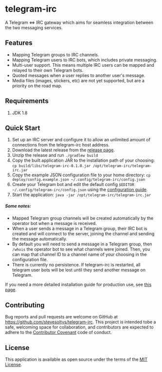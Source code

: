 # telegram-irc
A Telegram <=> IRC gateway which aims for seamless integration between the two messaging services.

## Features
* Mapping Telegram groups to IRC channels.
* Mapping Telegram users to IRC bots, which includes private messaging.
* Multi-user support. This means multiple IRC users can be mapped and relayed to their own Telegram bots.
* Quoted messages when a user replies to another user's message.
* Media files (images, stickers, etc) are not yet supported, but are a priority on the road map.

## Requirements
1. JDK 1.8

## Quick Start
1. Set up an IRC server and configure it to allow an unlimited amount of connections from the telegram-irc host address.
2. Download the latest release from the [release page](https://github.com/stevesoltys/telegramirc/releases).
3. Unzip the release and run `./gradlew build`
4. Copy the built application JAR to the installation path of your choosing: 
`cp build/libs/telegram-irc-0.1.0.jar /opt/telegram-irc/telegram-irc.jar`
5. Copy the example JSON configuration file to your home directory: 
`cp deploy/config.example.json ~/.config/telegram-irc/config.json`
6. Create your Telegram bot and edit the default config `$EDITOR ~/.config/telegram-irc/config.json` using the
[configuration guide](https://github.com/stevesoltys/telegram-irc/wiki/Configuration).
7. Start the application: `java -jar /opt/telegram-irc/telegram-irc.jar`

##### Some notes:
* Mapped Telegram group channels will be created automatically by the operator bot when a message is received.
* When a user sends a message in a Telegram group, their IRC bot is created and will connect to the server, joining 
the channel and sending the message automatically.
* By default you will need to send a message in a Telegram group, then `/whois` the operator bot to see what channels
were joined. Then, you can map that channel ID to a channel name of your choosing in the configuration file.
* There is currently no persistence. If telegram-irc is restarted, all telegram user bots will be lost until they send
another message on Telegram.

If you need a more detailed installation guide for production use, see 
[this page](https://github.com/stevesoltys/telegram-irc/wiki/Installation).

## Contributing
Bug reports and pull requests are welcome on GitHub at https://github.com/stevesoltys/telegram-irc. This project is 
intended tobe a safe, welcoming space for collaboration, and contributors are expected to adhere to the
[Contributor Covenant](http://contributor-covenant.org) code of conduct.

## License
This application is available as open source under the terms of the [MIT License](http://opensource.org/licenses/MIT).
